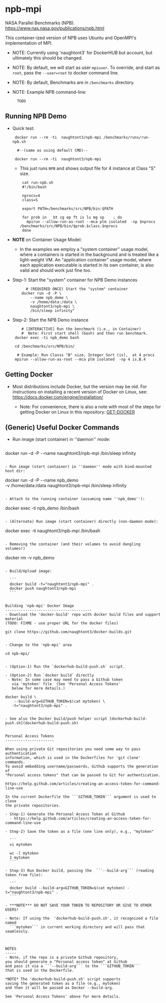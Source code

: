 npb-mpi
=========

NASA Parallel Benchmarks (NPB).
https://www.nas.nasa.gov/publications/npb.html

This container-ized version of NPB uses Ubuntu and OpenMPI's
implementation of MPI.

 - NOTE: Currently using 'naughtont3' for DockerHUB but account,
         but ultimately this should be changed.
 
 - NOTE: By default, we will start as user `mpiuser`.  To override,
         and start as `root`, pass the `--user=root` to docker command line.

 - NOTE: By default, Benchmarks are in `/benchmarks` directory.

 - NOTE: Example NPB command-line:

    ```
      TODO
    ```


Running NPB Demo
----------------
- Quick test: 

    ```
     docker run --rm -ti  naughtont3/npb-mpi /benchmarks/runs/run-npb.sh

      #--(same as using default CMD)-- 

     docker run --rm -ti  naughtont3/npb-mpi 
    ```

  - This just runs `NPB` and shows output file for 4 instance at Class "S" size.

     ```
      cat run-npb.sh 
      #!/bin/bash

      nprocs=4
      class=S

      export PATH=/benchmarks/src/NPB/bin:$PATH

      for prob in   bt cg ep ft is lu mg sp    ; do
        mpirun --allow-run-as-root --mca plm isolated  -np $nprocs /benchmarks/src/NPB/bin/$prob.$class.$nprocs
      done
     ```

- **NOTE** on Container Usage Model: 

  - In the examples we employ a "system container" usage model, where a
    containers is started in the background and is treated like a
    light-weight VM.  An "application container" usage model, where each
    application executable is started in its own container, is also valid
    and should work just fine too.


- Step-1: Start the "system" container for NPB Demo instances

    ```
          # (REQUIRED ONCE) Start the "system" container
        docker run -d -P \
            --name npb_demo \
            -v /home/data:/data \ 
            naughtont3/npb-mpi \
            /bin/sleep infinity"
    ```

- Step-2: Start the NPB Demo instance

    ```
        # [INTERACTIVE] Run the benchmark (i.e., in Container) 
        #  Note: First start shell (bash) and then run benchmark.
     docker exec -ti npb_demo bash

     cd /benchmarks/src/NPB/bin/

      # Example: Run Classs "B" size, Integer Sort (is),  at 4 procs
     mpirun --allow-run-as-root --mca plm isolated  -np 4 is.B.4
    ```


Getting Docker
--------------
- Most distributions include Docker, but the version may be old.  For
  instructions on installing a recent version of Docker on Linux, 
  see: https://docs.docker.com/engine/installation/

  - Note: For convenience, there is also a note with most of the steps for
    getting Docker on Linux in this repository: [GET-DOCKER](GET-DOCKER)
   


(Generic) Useful Docker Commands
--------------------------------
- Run image (start container) in ''daemon'' mode:

  ```
 docker run -d -P --name <NAME> naughtont3/npb-mpi /bin/sleep infinity
  ```

- Run image (start container) in ''daemon'' mode with bind-mounted host dir:

  ```
  docker run -d -P --name npb_demo \
           -v /home/data:/data  naughtont3/npb-mpi /bin/sleep infinity
  ```

- Attach to the running container (assuming name ''npb_demo''):

  ```
  docker exec -ti npb_demo  /bin/bash
  ```

- (Alternate) Run image (start container) directly (non-daemon mode):

  ```
  docker exec -ti naughtont3/npb-mpi /bin/bash
  ```

- Removing the container (and their volumes to avoid dangling volumes!)

  ```
  docker rm -v npb_demo
  ```

- Build/Upload image:

    ```
    docker build -t="naughtont3/npb-mpi" .
    docker push naughtont3/npb-mpi 
    ```


Building 'npb-mpi' Docker Image
---------------------------------------
- Download the 'docker-build' repo with docker build files and support material
  (TODO: FIXME - use proper URL for the docker files)

  ```
    git clone https://github.com/naughtont3/docker-builds.git
  ```

- Change to the 'npb-mpi' area 

  ```
    cd npb-mpi/
  ```

- (Option-1) Run the `dockerhub-build-push.sh` script.

- (Option-2) Run `docker build` directly
   - Note: In some case may need to pass a Github token 
     via 'mytoken' file  (See 'Personal Access Tokens' 
     below for more details.)

  ```
    docker build \
        --build-arg=GITHUB_TOKEN=$(cat mytoken) \
       -t="naughtont3/npb-mpi" .
  ```

- See also the Docker build/push helper script [dockerhub-build-push.sh](dockerhub-build-push.sh)


Personal Access Tokens
----------------------

When using private Git repositories you need some way to pass authentication
information, which is used in the Dockerfiles for 'git clone' commands. 
To avoid embedding username/passwords, Github supports the generation of
"Personal access tokens" that can be passed to Git for authentication.

  https://help.github.com/articles/creating-an-access-token-for-command-line-use

In the current Dockerfile the ```GITHUB_TOKEN``` argument is used to clone
the private repositories.

- Step-1) Generate the Personal Access Token at Github
    - https://help.github.com/articles/creating-an-access-token-for-command-line-use

- Step-2) Save the token as a file (one line only), e.g., "mytoken"

    ```
    vi mytoken

    wc -l mytoken 
    1 mytoken
    ```

- Step-3) Run Docker build, passing the  ```--build-arg``` (reading token from file):

    ```
    docker build --build-arg=GITHUB_TOKEN=$(cat mytoken) -t="naughtont3/npb-mpi" .
    ```

- ***NOTE*** DO NOT SAVE YOUR TOKEN TO REPOSITORY OR GIVE TO OTHER USERS!

- Note: If using the  'dockerhub-build-push.sh', it recognized a file named
    ```mytoken``` in current working directory and will pass that seamlessly.



NOTES
-----
- Note, if the repo is a private Github repository,
  you should generate a "Personal access token" at Github
  and pass it via a ```--build-arg``` to the ```GITHUB_TOKEN```
  that is used in the Dockerfile.

  *NOTE* The 'dockerhub-build-push.sh' script supports
  saving the generated token as a file (e.g., mytoken)
  and then it will be passed as Docker --build-arg.

  See 'Personal Access Tokens' above for more details.

